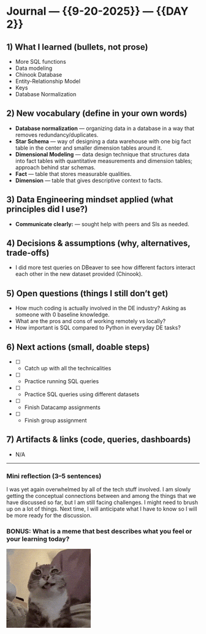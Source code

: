 # Journal — {{9-20-2025}} — {{DAY 2}}

## 1) What I learned (bullets, not prose)
- More SQL functions
- Data modeling
- Chinook Database
- Entity-Relationship Model
- Keys
- Database Normalization

## 2) New vocabulary (define in your own words)
- **Database normalization** — organizing data in a database in a way that removes redundancy/duplicates.
- **Star Schema** — way of designing a data warehouse with one big fact table in the center and smaller dimension tables around it.
- **Dimensional Modeling** — data design technique that structures data into fact tables with quantitative measurements and dimension tables; approach behind star schemas.
- **Fact** — table that stores measurable qualities.
- **Dimension** — table that gives descriptive context to facts.


## 3) Data Engineering mindset applied (what principles did I use?)
- **Communicate clearly:** — sought help with peers and SIs as needed.

## 4) Decisions & assumptions (why, alternatives, trade-offs)
- I did more test queries on DBeaver to see how different factors interact each other in the new dataset provided (Chinook). 

## 5) Open questions (things I still don’t get)
- How much coding is actually involved in the DE industry? Asking as someone with 0 baseline knowledge.
- What are the pros and cons of working remotely vs locally?
- How important is SQL compared to Python in everyday DE tasks?  

## 6) Next actions (small, doable steps)
- [ ] - Catch up with all the technicalities
- [ ] - Practice running SQL queries
- [ ] - Practice SQL queries using different datasets
- [ ] - Finish Datacamp assignments
- [ ] - Finish group assignment

## 7) Artifacts & links (code, queries, dashboards)
- N/A

---

### Mini reflection (3–5 sentences)
I was yet again overwhelmed by all of the tech stuff involved. I am slowly getting the conceptual connections between and among the things that we have discussed so far, but I am still facing challenges. I might need to brush up on a lot of things. Next time, I will anticipate what I have to know so I will be more ready for the discussion.

### BONUS: What is a meme that best describes what you feel or your learning today?

![Freaky cat](../assets/freaky-ahh-cat.gif)
